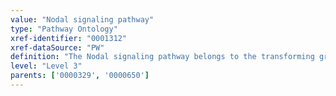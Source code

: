 ```yaml
---
value: "Nodal signaling pathway"
type: "Pathway Ontology"
xref-identifier: "0001312"
xref-dataSource: "PW"
definition: "The Nodal signaling pathway belongs to the transforming growth factor-beta superfamily and plays important roles during vertebrate embryogenesis where is involved in pattern formation and differentiation."
level: "Level 3"
parents: ['0000329', '0000650']
---
```

